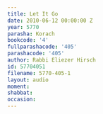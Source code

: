 ```yaml
---
title: Let It Go
date: 2010-06-12 00:00:00 Z
year: 5770
parasha: Korach
bookcode: '4'
fullparashacode: '405'
parashacode: '405'
author: Rabbi Eliezer Hirsch
id: 57704051
filename: 5770-405-1
layout: audio
moment: 
shabbat: 
occasion: 
---
```



